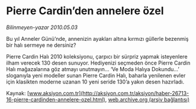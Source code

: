 # Pierre Cardin’den annelere özel

*Bilinmeyen-yazar 2010.05.03*

<font class="agenda2NewsSpot">
 Bu yıl Anneler Günü’nde, annenizin ayakları altına kırmızı güllerle bezenmiş bir halı sermeye ne dersiniz?
</font>
<font class="newsDetail">
 <p class="MsoNormal">
  Pierre Cardin Halı 2010 koleksiyonu, çarpıcı bir sürpriz yapmak isteyenlere ilham verecek 130 desen sunuyor.
  <span>
  </span>
  Hediyenizi seçmeden önce Pierre Cardin Halı mağazalarına göz atmayı unutmayın... ‘Ve Moda Halıya Dokundu...’ sloganıyla yeni modeller sunan Pierre Cardin Halı, baharla yenilenen evler için klasikten moderne uzanan 10 yeni seride 130’a yakın desen hazırladı.
 </p>
</font>

Kaynak: [www.aksiyon.com.tr](http://aksiyon.com.tr/aksiyon/haber-26713-16-pierre-cardinden-annelere-ozel.html), [web.archive.org (arşiv bağlantısı)](http://web.archive.org/web/20101120102338/http://aksiyon.com.tr/aksiyon/haber-26713-16-pierre-cardinden-annelere-ozel.html)
